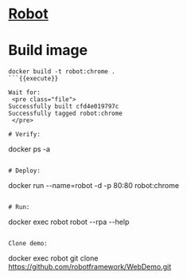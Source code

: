 # [Robot](https://robotframework.org/)


# Build image

```
docker build -t robot:chrome .
```{{execute}}

Wait for:
 <pre class="file">
Successfully built cfd4e019797c
Successfully tagged robot:chrome
 </pre>

# Verify:
```
docker ps -a
```{{execute}}

# Deploy:
```
docker run --name=robot -d -p 80:80 robot:chrome
```{{execute}}

# Run:
```
docker exec robot robot --rpa --help
```{{execute}}

Clone demo:
```
docker exec robot git clone https://github.com/robotframework/WebDemo.git
```{{execute}}